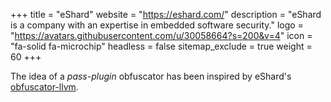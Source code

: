 +++
title           = "eShard"
website         = "https://eshard.com/"
description     = "eShard is a company with an expertise in embedded software security."
logo            = "https://avatars.githubusercontent.com/u/30058664?s=200&v=4"
icon            = "fa-solid fa-microchip"
headless        = false
sitemap_exclude = true
weight          = 60
+++

The idea of a *pass-plugin* obfuscator has been inspired by eShard's [obfuscator-llvm](https://github.com/eshard/obfuscator-llvm).
